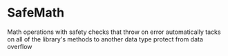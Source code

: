 # SafeMath
Math operations with safety checks that throw on error automatically tacks on all of the library's methods to another data type
protect from data overflow
